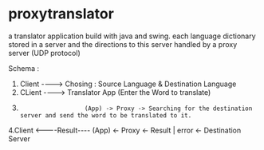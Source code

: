 # proxytranslator
a translator application build with java and swing. each language dictionary stored in a server and the directions to this server handled by a proxy server (UDP protocol)

Schema : 
1. Client ----> Chosing : Source Language & Destination Language
2. CLient ----> Translator App (Enter the Word to translate) 
3.                       (App) -> Proxy -> Searching for the destination server and send the word to be translated to it.
4.Client <----Result---- (App) <- Proxy <- Result | error <- Destination Server

